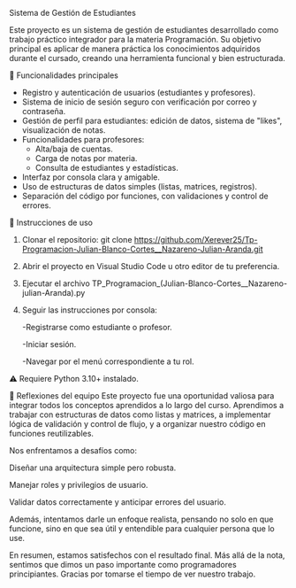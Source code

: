 Sistema de Gestión de Estudiantes

Este proyecto es un sistema de gestión de estudiantes desarrollado como trabajo práctico integrador para la materia Programación. Su objetivo principal es aplicar de manera práctica los conocimientos adquiridos durante el cursado, creando una herramienta funcional y bien estructurada.

🧩 Funcionalidades principales

- Registro y autenticación de usuarios (estudiantes y profesores).
- Sistema de inicio de sesión seguro con verificación por correo y contraseña.
- Gestión de perfil para estudiantes: edición de datos, sistema de "likes", visualización de notas.
- Funcionalidades para profesores:
  - Alta/baja de cuentas.
  - Carga de notas por materia.
  - Consulta de estudiantes y estadísticas.
- Interfaz por consola clara y amigable.
- Uso de estructuras de datos simples (listas, matrices, registros).
- Separación del código por funciones, con validaciones y control de errores.

🚀 Instrucciones de uso

1. Clonar el repositorio:
   git clone https://github.com/Xerever25/Tp-Programacion-Julian-Blanco-Cortes__Nazareno-Julian-Aranda.git

2. Abrir el proyecto en Visual Studio Code u otro editor de tu preferencia.

3. Ejecutar el archivo TP_Programacion_(Julian-Blanco-Cortes__Nazareno-julian-Aranda).py

4. Seguir las instrucciones por consola:

    -Registrarse como estudiante o profesor.

    -Iniciar sesión.

    -Navegar por el menú correspondiente a tu rol.

⚠️ Requiere Python 3.10+ instalado.

💬 Reflexiones del equipo
Este proyecto fue una oportunidad valiosa para integrar todos los conceptos aprendidos a lo largo del curso. Aprendimos a trabajar con estructuras de datos como listas y matrices, a implementar lógica de validación y control de flujo, y a organizar nuestro código en funciones reutilizables.

Nos enfrentamos a desafíos como:

Diseñar una arquitectura simple pero robusta.

Manejar roles y privilegios de usuario.

Validar datos correctamente y anticipar errores del usuario.

Además, intentamos darle un enfoque realista, pensando no solo en que funcione, sino en que sea útil y entendible para cualquier persona que lo use.

En resumen, estamos satisfechos con el resultado final. Más allá de la nota, sentimos que dimos un paso importante como programadores principiantes. Gracias por tomarse el tiempo de ver nuestro trabajo.
